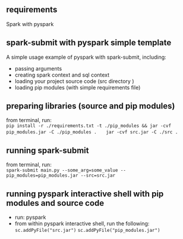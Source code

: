 ## requirements  
Spark with pyspark

## spark-submit with pyspark simple template
A simple usage example of pyspark with spark-submit, including:  
- passing arguments
- creating spark context and sql context
- loading your project source code (src directory )
- loading pip modules (with simple requirements file) 


## preparing libraries (source and pip modules)
from terminal, run:  
```pip install -r ./requirements.txt -t ./pip_modules && jar -cvf pip_modules.jar -C ./pip_modules .   ```
```jar -cvf src.jar -C ./src .   ```

## running spark-submit
from terminal, run:  
```spark-submit main.py --some_arg=some_value --pip_modules=pip_modules.jar --src=src.jar  ```


## running pyspark interactive shell with pip modules and source code
- run: pyspark
- from within pyspark interactive shell, run the following:
```sc.addPyFile("src.jar")```
```sc.addPyFile("pip_modules.jar")```
